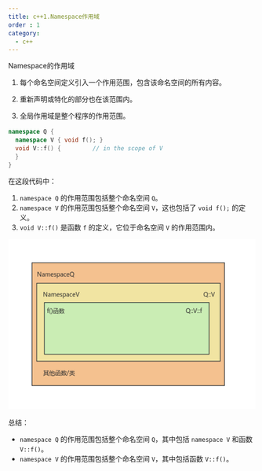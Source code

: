 ```yaml
---
title: c++1.Namespace作用域
order : 1
category:
  - c++
---
```

<ChatMessage avatar="../../../assets/emoji/blzt.png" :avatarWidth="40">
Namespace的作用域
</ChatMessage>

1. 每个命名空间定义引入一个作用范围，包含该命名空间的所有内容。

2. 重新声明或特化的部分也在该范围内。

3. 全局作用域是整个程序的作用范围。

```cpp
namespace Q {
  namespace V { void f(); }
  void V::f() {         // in the scope of V
  }
}
```

在这段代码中：
1. `namespace Q` 的作用范围包括整个命名空间 `Q`。
2. `namespace V` 的作用范围包括整个命名空间 `V`，这也包括了 `void f();` 的定义。
3. `void V::f()` 是函数 `f` 的定义，它位于命名空间 `V` 的作用范围内。

![](..%2Fassets%2Fnamespace.png)

总结：

- `namespace Q` 的作用范围包括整个命名空间 `Q`，其中包括 `namespace V` 和函数 `V::f()`。
- `namespace V` 的作用范围包括整个命名空间 `V`，其中包括函数 `V::f()`。
